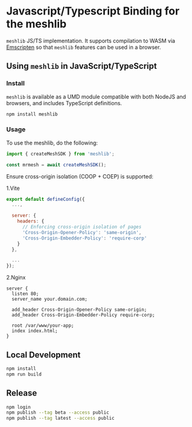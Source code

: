 # Javascript/Typescript Binding for the meshlib

`meshlib` JS/TS implementation. It supports compilation
to WASM via [Emscripten](https://emscripten.org/) so that `meshlib` features can be used in a browser.

## Using `meshlib` in JavaScript/TypeScript

### Install

`meshlib` is available as a UMD module compatible with both NodeJS and browsers,
and includes TypeScript definitions.

```sh
npm install meshlib
```

### Usage

To use the meshlib, do the following:

```js
import { createMeshSDK } from 'meshlib';

const mrmesh = await createMeshSDK();
```

Ensure cross-origin isolation (COOP + COEP) is supported:

1.Vite

```js
export default defineConfig({
  ...,

  server: {
    headers: {
      // Enforcing cross-origin isolation of pages
      'Cross-Origin-Opener-Policy': 'same-origin',
      'Cross-Origin-Embedder-Policy': 'require-corp'
    }
  },

  ...
});
```

2.Nginx

```nginx
server {
  listen 80;
  server_name your.domain.com;
  
  add_header Cross-Origin-Opener-Policy same-origin;
  add_header Cross-Origin-Embedder-Policy require-corp;
  
  root /var/www/your-app;
  index index.html;
}
```

## Local Development

```sh
npm install
npm run build
```

## Release

```sh
npm login
npm publish --tag beta --access public
npm publish --tag latest --access public
```

